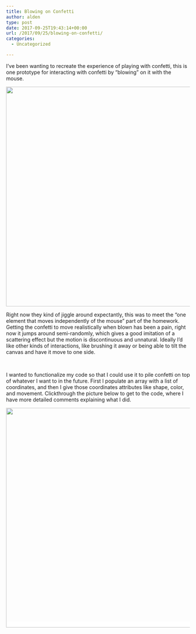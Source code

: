 ```yaml
---
title: Blowing on Confetti
author: alden
type: post
date: 2017-09-25T19:43:14+00:00
url: /2017/09/25/blowing-on-confetti/
categories:
  - Uncategorized

---
```

I&#8217;ve been wanting to recreate the experience of playing with confetti, this is one prototype for interacting with confetti by &#8220;blowing&#8221; on it with the mouse.

[<img class="alignnone wp-image-156 size-full" src="http://www.alden.life/wp-content/uploads/2017/09/Confetti.png" alt="" width="600" height="600" srcset="http://www.alden.life/wp-content/uploads/2017/09/Confetti.png 600w, http://www.alden.life/wp-content/uploads/2017/09/Confetti-150x150.png 150w, http://www.alden.life/wp-content/uploads/2017/09/Confetti-300x300.png 300w" sizes="(max-width: 600px) 100vw, 600px" />][1]

Right now they kind of jiggle around expectantly, this was to meet the &#8220;one element that moves independently of the mouse&#8221; part of the homework.  Getting the confetti to move realistically when blown has been a pain, right now it jumps around semi-randomly, which gives a good imitation of a scattering effect but the motion is discontinuous and unnatural. Ideally I&#8217;d like other kinds of interactions, like brushing it away or being able to tilt the canvas and have it move to one side.

&nbsp;

I wanted to functionalize my code so that I could use it to pile confetti on top of whatever I want to in the future. First I populate an array with a list of coordinates, and then I give those coordinates attributes like shape, color, and movement. Clickthrough the picture below to get to the code, where I have more detailed comments explaining what I did.

<a style="background-color: #ffffff; font-size: 1rem;" href="https://alpha.editor.p5js.org/alden/sketches/H1vE2TIoZ"><img class="alignnone wp-image-157 size-full" src="http://www.alden.life/wp-content/uploads/2017/09/DidIt.png" alt="" width="600" height="600" srcset="http://www.alden.life/wp-content/uploads/2017/09/DidIt.png 600w, http://www.alden.life/wp-content/uploads/2017/09/DidIt-150x150.png 150w, http://www.alden.life/wp-content/uploads/2017/09/DidIt-300x300.png 300w" sizes="(max-width: 600px) 100vw, 600px" /></a>

 [1]: https://alpha.editor.p5js.org/full/H1vE2TIoZ